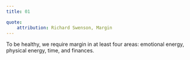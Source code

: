 ```yaml
---
title: 01

quote:
	attribution: Richard Swenson, Margin
---
```


To be healthy, we require margin in at least four areas: emotional energy, physical energy, time, and finances.